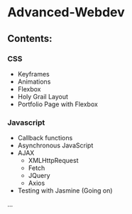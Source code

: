 # Advanced-Webdev

## Contents:

### CSS

* Keyframes
* Animations
* Flexbox
* Holy Grail Layout
* Portfolio Page with Flexbox

### Javascript

* Callback functions
* Asynchronous JavaScript
* AJAX
  * XMLHttpRequest
  * Fetch
  * JQuery
  * Axios
* Testing with Jasmine (Going on)

...
